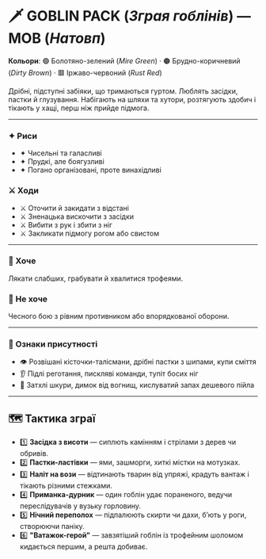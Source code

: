 # 🗡️ GOBLIN PACK (*Зграя гоблінів*) — MOB (*Натовп*)

**Кольори**: 🟢 Болотяно-зелений (*Mire Green*) · 🟤 Брудно-коричневий (*Dirty Brown*) · 🟥 Іржаво-червоний (*Rust Red*)

Дрібні, підступні забіяки, що тримаються гуртом. Люблять засідки, пастки й глузування. Набігають на шляхи та хутори, розтягують здобич і тікають у хащі, перш ніж прийде підмога.

---

### ✦ Риси
- ✦ Чисельні та галасливі  
- ✦ Прудкі, але боягузливі  
- ✦ Погано організовані, проте винахідливі  

### ⚔️ Ходи
- ⚔️ Оточити й закидати з відстані  
- ⚔️ Зненацька вискочити з засідки  
- ⚔️ Вибити з рук і збити з ніг  
- ⚔️ Закликати підмогу рогом або свистом  

---

### 💭 Хоче
Лякати слабших, грабувати й хвалитися трофеями.

### 🚫 Не хоче
Чесного бою з рівним противником або впорядкованої оборони.

---

### 👀 Ознаки присутності
- 👁️ Розвішані кісточки-талісмани, дрібні пастки з шипами, купи сміття  
- 👂 Підлі реготання, пискляві команди, тупіт босих ніг  
- 👃 Затхлі шкури, димок від вогнищ, кислуватий запах дешевого пійла  

---

## 🗺️ Тактика зграї
- 1️⃣ **Засідка з висоти** — сиплють камінням і стрілами з дерев чи обривів.  
- 2️⃣ **Пастки-ластівки** — ями, зашморги, хиткі містки на мотузках.  
- 3️⃣ **Наліт на вози** — відтинають тварин від упряжі, крадуть вантаж і тікають різними стежками.  
- 4️⃣ **Приманка-дурник** — один гоблін удає пораненого, ведучи переслідувачів у вузьку горловину.  
- 5️⃣ **Нічний переполох** — підпалюють скирти чи дахи, б’ють у роги, створюючи паніку.  
- 6️⃣ **"Ватажок-герой"** — завзятіший гоблін із трофейним шоломом кидається першим, а решта добиває.  

